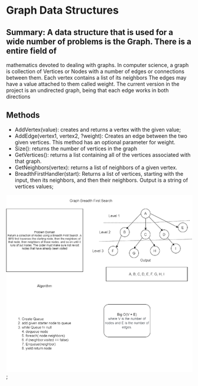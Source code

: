﻿# Graph Data Structures

## Summary: A data structure that is used for a wide number of problems is the Graph. There is a entire field of 
mathematics devoted to dealing with graphs. In computer science, a graph is collection of Vertices or Nodes with 
a number of edges or connections between them. Each vertex contains a list of its neighbors The edges may have a value attached to them called weight. The current 
version in the project is an undirected graph, being that each edge works in both directions

## Methods
- AddVertex(value): creates and returns a vertex with the given value;
- AddEdge(vertex1, vertex2, ?weight): Creates an edge between the two given vertices. This method has an optional 
parameter for weight.
- Size(): returns the number of vertices in the graph
- GetVertices(): returns a list containing all of the vertices associated with that graph.
- GetNeighbors(vertex): returns a list of neighbors of a given vertex.
- BreadthFirstHandler(start): Returns a list of vertices, starting with the input, then its neighbors, and then their 
neighbors. Output is a string of vertices values;

![breadthFirst](breadthFirst.png);
